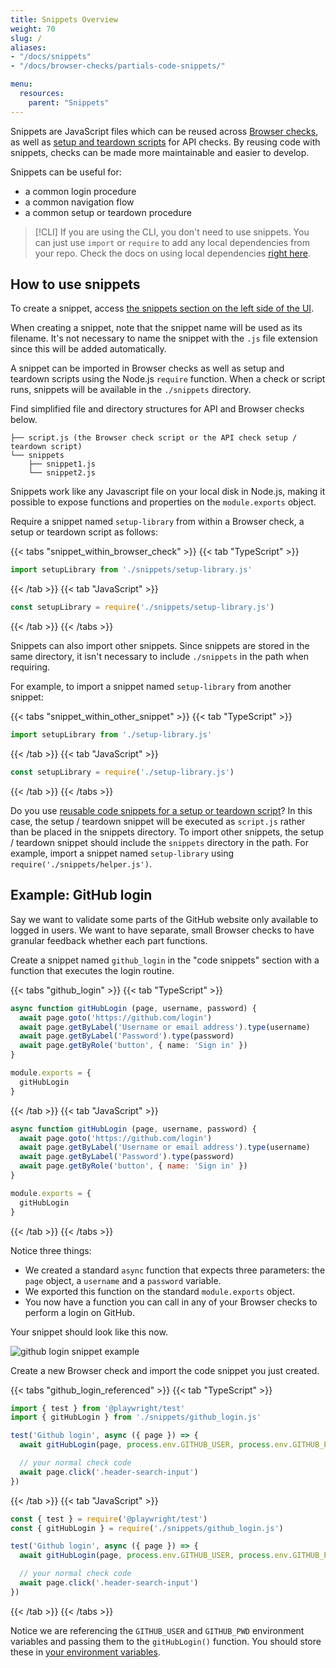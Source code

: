 ```yaml
---
title: Snippets Overview
weight: 70
slug: /
aliases:
- "/docs/snippets"
- "/docs/browser-checks/partials-code-snippets/"

menu:
  resources:
    parent: "Snippets"
---
```


Snippets are JavaScript files which can be reused across [Browser checks](/docs/browser-checks/), as well as [setup and teardown scripts](/docs/api-checks/setup-teardown-scripts/) for API checks. By reusing code with snippets, checks can be made more maintainable and easier to develop.

Snippets can be useful for:

- a common login procedure
- a common navigation flow
- a common setup or teardown procedure


> [!CLI]
> If you are using the CLI, you don't need to use snippets. You can just use `import` or `require` to add any local dependencies from your repo.
> Check the docs on using local dependencies [right here](/docs/cli/npm-packages/).

## How to use snippets

To create a snippet, access <a href="https://app.checklyhq.com/snippets" target="_blank">the snippets section on the left side of the UI</a>.

When creating a snippet, note that the snippet name will be used as its filename. It's not necessary to name the snippet with the `.js` file extension since this will be added automatically.

A snippet can be imported in Browser checks as well as setup and teardown scripts using the Node.js `require` function. When a check or script runs, snippets will be available in the `./snippets` directory.

Find simplified file and directory structures for API and Browser checks below.

```
├── script.js (the Browser check script or the API check setup / teardown script)
└── snippets
    ├── snippet1.js
    └── snippet2.js
```

Snippets work like any Javascript file on your local disk in Node.js, making it possible to expose functions and properties on the `module.exports` object.

Require a snippet named `setup-library` from within a Browser check, a setup or teardown script as follows:

{{< tabs "snippet_within_browser_check" >}}
{{< tab "TypeScript" >}}
```ts
import setupLibrary from './snippets/setup-library.js'
```
{{< /tab >}}
{{< tab "JavaScript" >}}
```js
const setupLibrary = require('./snippets/setup-library.js')
```
{{< /tab >}}
{{< /tabs >}}

Snippets can also import other snippets. Since snippets are stored in the same directory, it isn't necessary to include `./snippets` in the path when requiring.

For example, to import a snippet named `setup-library` from another snippet:

{{< tabs "snippet_within_other_snippet" >}}
{{< tab "TypeScript" >}}
```ts
import setupLibrary from './setup-library.js'
```
{{< /tab >}}
{{< tab "JavaScript" >}}
```js
const setupLibrary = require('./setup-library.js')
```
{{< /tab >}}
{{< /tabs >}}

Do you use [reusable code snippets for a setup or teardown script](/docs/api-checks/setup-teardown-scripts/#reusable-code-snippets)?
In this case, the setup / teardown snippet will be executed as `script.js` rather than be placed in the snippets directory. To import other snippets, the setup / teardown snippet should include the `snippets` directory in the path.
For example, import a snippet named `setup-library` using  `require('./snippets/helper.js')`.


## Example: GitHub login

Say we want to validate some parts of the GitHub website only available to logged in users. We want to have separate, small
Browser checks to have granular feedback whether each part functions.

Create a snippet named `github_login` in the "code snippets" section with a function that executes the login routine.

{{< tabs "github_login" >}}
{{< tab "TypeScript" >}}
```ts
async function gitHubLogin (page, username, password) {
  await page.goto('https://github.com/login')
  await page.getByLabel('Username or email address').type(username)
  await page.getByLabel('Password').type(password)
  await page.getByRole('button', { name: 'Sign in' })
}

module.exports = {
  gitHubLogin
}
```
{{< /tab >}}
{{< tab "JavaScript" >}}
```js
async function gitHubLogin (page, username, password) {
  await page.goto('https://github.com/login')
  await page.getByLabel('Username or email address').type(username)
  await page.getByLabel('Password').type(password)
  await page.getByRole('button', { name: 'Sign in' })
}

module.exports = {
  gitHubLogin
}
```
{{< /tab >}}
{{< /tabs >}}

Notice three things:

- We created a standard `async` function that expects three parameters: the `page` object, a `username` and a `password` variable.
- We exported this function on the standard `module.exports` object.
- You now have a function you can call in any of your Browser checks to perform a login on GitHub.

Your snippet should look like this now.

![github login snippet example](/docs/images/browser-checks/github_login_snippet_example.png)

Create a new Browser check and import the code snippet you just created.

{{< tabs "github_login_referenced" >}}
{{< tab "TypeScript" >}}
```ts
import { test } from '@playwright/test'
import { gitHubLogin } from './snippets/github_login.js'

test('Github login', async ({ page }) => {
  await gitHubLogin(page, process.env.GITHUB_USER, process.env.GITHUB_PWD)

  // your normal check code
  await page.click('.header-search-input')
})
```
{{< /tab >}}
{{< tab "JavaScript" >}}
```js
const { test } = require('@playwright/test')
const { gitHubLogin } = require('./snippets/github_login.js')

test('Github login', async ({ page }) => {
  await gitHubLogin(page, process.env.GITHUB_USER, process.env.GITHUB_PWD)

  // your normal check code
  await page.click('.header-search-input')
})
```
{{< /tab >}}
{{< /tabs >}}

Notice we are referencing the `GITHUB_USER` and `GITHUB_PWD` environment variables and passing them to the `gitHubLogin()` function.
You should store these in [your environment variables](/docs/browser-checks/variables/).
